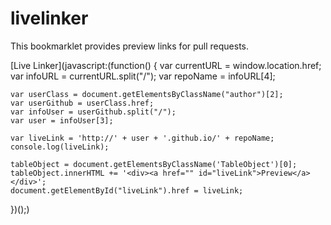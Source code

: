 # livelinker
This bookmarklet provides preview links for pull requests.

[Live Linker](javascript:(function() {
	var currentURL = window.location.href;
	var infoURL = currentURL.split("/");
	var repoName = infoURL[4];

	var userClass = document.getElementsByClassName("author")[2];
	var userGithub = userClass.href;
	var infoUser = userGithub.split("/");
	var user = infoUser[3];

	var liveLink = 'http://' + user + '.github.io/' + repoName;
	console.log(liveLink);

	tableObject = document.getElementsByClassName('TableObject')[0];
	tableObject.innerHTML += '<div><a href="" id="liveLink">Preview</a></div>';
	document.getElementById("liveLink").href = liveLink;
})();)
